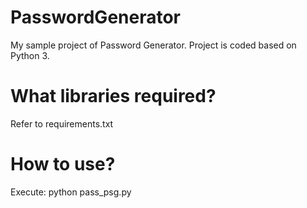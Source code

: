 # PasswordGenerator
My sample project of Password Generator.
Project is coded based on Python 3.

# What libraries required?
Refer to requirements.txt

# How to use?
Execute: python pass_psg.py

